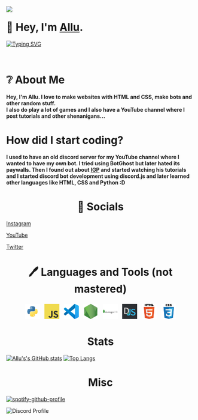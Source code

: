 <img align='left' src='https://uxwing.com/wp-content/themes/uxwing/download/food-and-drinks/cheese-piece-icon.png' width='30%'/> 


# 👋 Hey, I'm [Allu](https://youtube.com/@AlluXD).
[![Typing SVG](https://readme-typing-svg.herokuapp.com?font=Noto+Sans&pause=1000&color=22C0F7&center=true&vCenter=true&width=435&lines=Just+an+average+programmer+:D)](https://git.io/typing-svg)

<br>

# ❔ About Me

**Hey, I'm Allu. I love to make websites with HTML and CSS, make bots and other random stuff. <br>
I also do play a lot of games and I also have a YouTube channel where I post tutorials and other shenanigans...**

# **How did I start coding?**
 ****I used to have an old discord server for my YouTube channel where I wanted to have my own bot. I tried using BotGhost but later hated its paywalls. Then I found out about [IGP](https://github.com/ImagineGamingPlay) and started watching his tutorials and I started discord bot development using discord.js and later learned other languages like HTML, CSS and Python :D****



<h1 align="center"> 📩 Socials </h1>

[Instagram](https://instagram.com/@axluxd)  

[YouTube](https://youtube.com/@alluxd)

[Twitter](https://twitter.com/alluplayzzyt)





<h1 align="center"> 🖊️ Languages and Tools (not mastered) </h1>

<p align="center">
<img title="Python" src="https://raw.githubusercontent.com/github/explore/80688e429a7d4ef2fca1e82350fe8e3517d3494d/topics/python/python.png" alt="Python" height="40" style="vertical-align:top; margin:4px">
<img title="JavaScript" src="https://raw.githubusercontent.com/github/explore/80688e429a7d4ef2fca1e82350fe8e3517d3494d/topics/javascript/javascript.png" alt="JavaScript" height="40" style="vertical-align:top; margin:4px">
<img title="Visual Studio Code" src="https://raw.githubusercontent.com/github/explore/80688e429a7d4ef2fca1e82350fe8e3517d3494d/topics/visual-studio-code/visual-studio-code.png" alt="VS Code" height="40" style="vertical-align:top; margin:4px">
 <img title="Node.js" src="https://raw.githubusercontent.com/github/explore/80688e429a7d4ef2fca1e82350fe8e3517d3494d/topics/nodejs/nodejs.png" alt="Node.js" height="40" style="vertical-align:top; margin:4px">
 <img title="MongoDB" src="https://raw.githubusercontent.com/github/explore/80688e429a7d4ef2fca1e82350fe8e3517d3494d/topics/mongodb/mongodb.png" alt="MongoDB" height="40" style="vertical-align:top; margin:4px">
  <img title="Discord.js" src="https://raw.githubusercontent.com/github/explore/888aa7196bdda1de09e848148fc5929ccfe49ab6/topics/discord-js/discord-js.png" alt="Discord.js" height="40" style="vertical-align:top; margin:4px">
  <img title="HTML" src="https://raw.githubusercontent.com/github/explore/80688e429a7d4ef2fca1e82350fe8e3517d3494d/topics/html/html.png" alt="Discord.js" height="40" style="vertical-align:top; margin:4px">
 <img title="CSS" src='https://raw.githubusercontent.com/github/explore/80688e429a7d4ef2fca1e82350fe8e3517d3494d/topics/css/css.png' alt="Discord.js" height="40" style="vertical-align:top; margin:4px">
 
<h1 align="center"> Stats </h1>
 
 
 
 [![Allu's's GitHub stats](https://github-readme-stats.vercel.app/api?username=alluxd&theme=radical)](https://github.com/anuraghazra/github-readme-stats)
 [![Top Langs](https://github-readme-stats.vercel.app/api/top-langs/?username=alluxd&theme=radical)](https://github.com/anuraghazra/github-readme-stats)
 
 
 
 
<h1 align="center"> Misc </h1>
 


[![spotify-github-profile](https://spotify-github-profile.vercel.app/api/view?uid=313lsruvtahbpnrotgi3zupls3be&cover_image=true&theme=default&show_offline=false&background_color=121212&bar_color_cover=false)](https://github.com/kittinan/spotify-github-profile)

 <img title="Discord Profile" src="https://discord.c99.nl/widget/theme-3/1038072204916686879.png">
